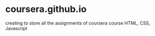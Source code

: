 # coursera.github.io
creating to store all the assignments of coursera course HTML, CSS, Javascript
